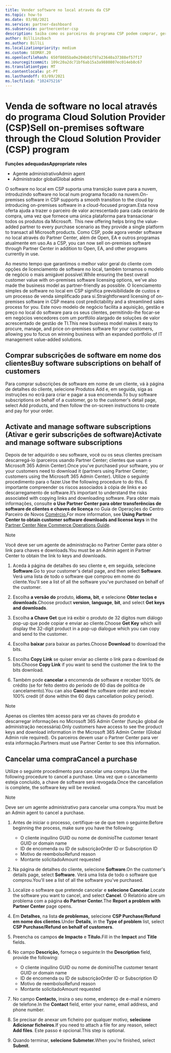 ```yaml
---
title: Vender software no local através da CSP
ms.topic: how-to
ms.date: 03/08/2021
ms.service: partner-dashboard
ms.subservice: partnercenter-csp
description: Saiba como os parceiros do programa CSP podem comprar, gerir, vender e cancelar subscrições de software no local em nome dos clientes no Partner Center.
author: BillLinzbach
ms.author: BillLi
ms.localizationpriority: medium
ms.custom: SEOMAY.20
ms.openlocfilehash: 650f8085ba0e204b01f97a23640a37388ef57f17
ms.sourcegitcommit: 109c20a2dc71bf6ab15a3a9880807ec014eb8c67
ms.translationtype: MT
ms.contentlocale: pt-PT
ms.lasthandoff: 03/09/2021
ms.locfileid: "102475216"
---
```

# <a name="sell-on-premises-software-through-the-cloud-solution-provider-csp-program"></a><span data-ttu-id="6a2d0-103">Venda de software no local através do programa Cloud Solution Provider (CSP)</span><span class="sxs-lookup"><span data-stu-id="6a2d0-103">Sell on-premises software through the Cloud Solution Provider (CSP) program</span></span>

<span data-ttu-id="6a2d0-104">**Funções adequadas**</span><span class="sxs-lookup"><span data-stu-id="6a2d0-104">**Appropriate roles**</span></span>

- <span data-ttu-id="6a2d0-105">Agente administrativo</span><span class="sxs-lookup"><span data-stu-id="6a2d0-105">Admin agent</span></span>
- <span data-ttu-id="6a2d0-106">Administrador global</span><span class="sxs-lookup"><span data-stu-id="6a2d0-106">Global admin</span></span>

<span data-ttu-id="6a2d0-107">O software no local em CSP suporta uma transição suave para a nuvem, introduzindo software no local num programa focado na nuvem.</span><span class="sxs-lookup"><span data-stu-id="6a2d0-107">On-premises software in CSP supports a smooth transition to the cloud by introducing on-premises software in a cloud-focused program.</span></span><span data-ttu-id="6a2d0-108">Esta nova oferta ajuda a trazer o parceiro de valor acrescentado para cada cenário de compra, uma vez que fornece uma única plataforma para transacionar todos os produtos da Microsoft.</span><span class="sxs-lookup"><span data-stu-id="6a2d0-108">  This new offering helps bring the value-added partner to every purchase scenario as they provide a single platform to transact all Microsoft products.</span></span> <span data-ttu-id="6a2d0-109">Como CSP, pode agora vender software no local através do Partner Center, além de Open, EA e outros programas atualmente em uso.</span><span class="sxs-lookup"><span data-stu-id="6a2d0-109">As a CSP, you can now sell on-premises software through Partner Center in addition to Open, EA, and other programs currently in use.</span></span>  
 
<span data-ttu-id="6a2d0-110">Ao mesmo tempo que garantimos o melhor valor geral do cliente com opções de licenciamento de software no local, também tornamos o modelo de negócio o mais amigável possível.</span><span class="sxs-lookup"><span data-stu-id="6a2d0-110">While ensuring the best overall customer value with on-premises software licensing options, we've also made the business model as partner-friendly as possible.</span></span> <span data-ttu-id="6a2d0-111">O licenciamento simples de software no local em CSP significa previsibilidade de custos e um processo de venda simplificado para si.</span><span class="sxs-lookup"><span data-stu-id="6a2d0-111">Straightforward licensing of on-premises software in CSP means cost predictability and a streamlined sales process for you.</span></span> <span data-ttu-id="6a2d0-112">Este novo modelo de negócio facilita a aquisição, gestão e preço no local do software para os seus clientes, permitindo-lhe focar-se em negócios vencedores com um portfólio alargado de soluções de valor acrescentado de gestão de TI.</span><span class="sxs-lookup"><span data-stu-id="6a2d0-112">This new business model makes it easy to procure, manage, and price on-premises software for your customers, allowing you to focus on winning business with an expanded portfolio of IT management value-added solutions.</span></span>

## <a name="buy-software-subscriptions-on-behalf-of-customers"></a><span data-ttu-id="6a2d0-113">Comprar subscrições de software em nome dos clientes</span><span class="sxs-lookup"><span data-stu-id="6a2d0-113">Buy software subscriptions on behalf of customers</span></span>

<span data-ttu-id="6a2d0-114">Para comprar subscrições de software em nome de um cliente, vá à página de detalhes do cliente, selecione Produtos Add e, em seguida, siga as instruções no ecrã para criar e pagar a sua encomenda.</span><span class="sxs-lookup"><span data-stu-id="6a2d0-114">To buy software subscriptions on behalf of a customer, go to the customer's detail page, select Add products, and then follow the on-screen instructions to create and pay for your order.</span></span>

## <a name="activate-and-manage-software-subscriptions"></a><span data-ttu-id="6a2d0-115">Activate and manage software subscriptions (Ativar e gerir subscrições de software)</span><span class="sxs-lookup"><span data-stu-id="6a2d0-115">Activate and manage software subscriptions</span></span>

<span data-ttu-id="6a2d0-116">Depois de ter adquirido o seu software, você ou os seus clientes precisam descarregá-lo (parceiros usando Partner Center; clientes que usam o Microsoft 365 Admin Center).</span><span class="sxs-lookup"><span data-stu-id="6a2d0-116">Once you've purchased your software, you or your customers need to download it (partners using Partner Center; customers using the Microsoft 365 Admin Center).</span></span> <span data-ttu-id="6a2d0-117">Utilize o seguinte procedimento para o fazer.</span><span class="sxs-lookup"><span data-stu-id="6a2d0-117">Use the following procedure to do this.</span></span> <span data-ttu-id="6a2d0-118">É importante compreender os riscos associados à cópia de links e ao descarregamento de software.</span><span class="sxs-lookup"><span data-stu-id="6a2d0-118">It’s important to understand the risks associated with copying links and downloading software.</span></span> <span data-ttu-id="6a2d0-119">Para obter mais informações, consulte **o Use Partner Center para obter transferências de software de clientes e chaves de licença** no Guia de Operações do Centro Parceiro de Novos [Comércio.](https://partner.microsoft.com/resources/detail/partner-center-new-commerce-operations-guide-pdf)</span><span class="sxs-lookup"><span data-stu-id="6a2d0-119">For more information, see **Using Partner Center to obtain customer software downloads and license keys** in the [Partner Center New Commerce Operations Guide](https://partner.microsoft.com/resources/detail/partner-center-new-commerce-operations-guide-pdf).</span></span>

>[!NOTE]
><span data-ttu-id="6a2d0-120">Você deve ser um agente de administração no Partner Center para obter o link para chaves e downloads.</span><span class="sxs-lookup"><span data-stu-id="6a2d0-120">You must be an Admin agent in Partner Center to obtain the link to keys and downloads.</span></span>

1. <span data-ttu-id="6a2d0-121">Aceda à página de detalhes do seu cliente e, em seguida, selecione **Software**.</span><span class="sxs-lookup"><span data-stu-id="6a2d0-121">Go to your customer's detail page, and then select **Software**.</span></span> <span data-ttu-id="6a2d0-122">Verá uma lista de todo o software que comprou em nome do cliente.</span><span class="sxs-lookup"><span data-stu-id="6a2d0-122">You'll see a list of all the software you've purchased on behalf of the customer.</span></span>

2. <span data-ttu-id="6a2d0-123">Escolha **a versão do** produto, **idioma,** **bit**, e selecione **Obter teclas e downloads**.</span><span class="sxs-lookup"><span data-stu-id="6a2d0-123">Choose product **version**, **language**, **bit**, and select **Get keys and downloads**.</span></span> 

3. <span data-ttu-id="6a2d0-124">Escolha **a Chave Get** que irá exibir o produto de 32 dígitos num diálogo pop-up que pode copiar e enviar ao cliente.</span><span class="sxs-lookup"><span data-stu-id="6a2d0-124">Choose **Get Key** which will display the 32-digit product in a pop-up dialogue which you can copy and send to the customer.</span></span> 

4. <span data-ttu-id="6a2d0-125">Escolha **baixar** para baixar as partes.</span><span class="sxs-lookup"><span data-stu-id="6a2d0-125">Choose **Download** to download the bits.</span></span> 

5. <span data-ttu-id="6a2d0-126">Escolha **Copy Link** se quiser enviar ao cliente o link para o download de bits.</span><span class="sxs-lookup"><span data-stu-id="6a2d0-126">Choose **Copy Link** if you want to send the customer the link to the bits download.</span></span> 

6. <span data-ttu-id="6a2d0-127">Também pode **cancelar** a encomenda de software e receber 100% de crédito (se for feito dentro do período de 60 dias de política de cancelamento).</span><span class="sxs-lookup"><span data-stu-id="6a2d0-127">You can also **Cancel** the software order and receive 100% credit (if done within the 60 days cancellation policy period).</span></span>

>[!NOTE]
><span data-ttu-id="6a2d0-128">Apenas os clientes têm acesso para ver as chaves do produto e descarregar informações no Microsoft 365 Admin Center (função global de administração necessária).</span><span class="sxs-lookup"><span data-stu-id="6a2d0-128">Only customers have access to see the product keys and download information in the Microsoft 365 Admin Center (Global Admin role required).</span></span> <span data-ttu-id="6a2d0-129">Os parceiros devem usar o Partner Center para ver esta informação.</span><span class="sxs-lookup"><span data-stu-id="6a2d0-129">Partners must use Partner Center to see this information.</span></span>

## <a name="cancel-a-purchase"></a><span data-ttu-id="6a2d0-130">Cancelar uma compra</span><span class="sxs-lookup"><span data-stu-id="6a2d0-130">Cancel a purchase</span></span>

<span data-ttu-id="6a2d0-131">Utilize o seguinte procedimento para cancelar uma compra.</span><span class="sxs-lookup"><span data-stu-id="6a2d0-131">Use the following procedure to cancel a purchase.</span></span> <span data-ttu-id="6a2d0-132">Uma vez que o cancelamento esteja concluído, a chave de software será revogada.</span><span class="sxs-lookup"><span data-stu-id="6a2d0-132">Once the cancellation is complete, the software key will be revoked.</span></span>

>[!NOTE]
><span data-ttu-id="6a2d0-133">Deve ser um agente administrativo para cancelar uma compra.</span><span class="sxs-lookup"><span data-stu-id="6a2d0-133">You must be an Admin agent to cancel a purchase.</span></span> 

1.  <span data-ttu-id="6a2d0-134">Antes de iniciar o processo, certifique-se de que tem o seguinte:</span><span class="sxs-lookup"><span data-stu-id="6a2d0-134">Before beginning the process, make sure you have the following:</span></span> 
    - <span data-ttu-id="6a2d0-135">O cliente inquilino GUID ou nome de domínio</span><span class="sxs-lookup"><span data-stu-id="6a2d0-135">The customer tenant GUID or domain name</span></span>
    - <span data-ttu-id="6a2d0-136">ID de encomenda ou ID de subscrição</span><span class="sxs-lookup"><span data-stu-id="6a2d0-136">Order ID or Subscription ID</span></span>
    - <span data-ttu-id="6a2d0-137">Motivo de reembolso</span><span class="sxs-lookup"><span data-stu-id="6a2d0-137">Refund reason</span></span>
    - <span data-ttu-id="6a2d0-138">Montante solicitado</span><span class="sxs-lookup"><span data-stu-id="6a2d0-138">Amount requested</span></span>

2.  <span data-ttu-id="6a2d0-139">Na página de detalhes do cliente, selecione **Software**.</span><span class="sxs-lookup"><span data-stu-id="6a2d0-139">On the customer's details page, select **Software**.</span></span> <span data-ttu-id="6a2d0-140">Verá uma lista de todo o software que comprou.</span><span class="sxs-lookup"><span data-stu-id="6a2d0-140">You'll see a list of all the software you've purchased.</span></span> 

3.  <span data-ttu-id="6a2d0-141">Localize o software que pretende cancelar e **selecione Cancelar**.</span><span class="sxs-lookup"><span data-stu-id="6a2d0-141">Locate the software you want to cancel, and select **Cancel**.</span></span> <span data-ttu-id="6a2d0-142">O Relatório abre um problema com a página **do Partner Center.**</span><span class="sxs-lookup"><span data-stu-id="6a2d0-142">The **Report a problem with Partner Center** page opens.</span></span> 

4.  <span data-ttu-id="6a2d0-143">Em **Detalhes**, na lista **de problemas,** selecione **CSP Purchase/Refund em nome dos clientes**.</span><span class="sxs-lookup"><span data-stu-id="6a2d0-143">Under **Details**, in the **Type of problem** list, select **CSP Purchase/Refund on behalf of customers**.</span></span>

5.  <span data-ttu-id="6a2d0-144">Preencha os campos **de Impacto** e **Título.**</span><span class="sxs-lookup"><span data-stu-id="6a2d0-144">Fill in the **Impact** and **Title** fields.</span></span> 

6.  <span data-ttu-id="6a2d0-145">No campo **Descrição,** forneça o seguinte:</span><span class="sxs-lookup"><span data-stu-id="6a2d0-145">In the **Description** field, provide the following:</span></span> 
    -   <span data-ttu-id="6a2d0-146">O cliente inquilino GUID ou nome de domínio</span><span class="sxs-lookup"><span data-stu-id="6a2d0-146">The customer tenant GUID or domain name</span></span>
    -   <span data-ttu-id="6a2d0-147">ID de encomenda ou ID de subscrição</span><span class="sxs-lookup"><span data-stu-id="6a2d0-147">Order ID or Subscription ID</span></span>
    -   <span data-ttu-id="6a2d0-148">Motivo de reembolso</span><span class="sxs-lookup"><span data-stu-id="6a2d0-148">Refund reason</span></span>
    -   <span data-ttu-id="6a2d0-149">Montante solicitado</span><span class="sxs-lookup"><span data-stu-id="6a2d0-149">Amount requested</span></span>

7.  <span data-ttu-id="6a2d0-150">No campo **Contacto,** insira o seu nome, endereço de e-mail e número de telefone.</span><span class="sxs-lookup"><span data-stu-id="6a2d0-150">In the **Contact** field, enter your name, email address, and phone number.</span></span> 

8.  <span data-ttu-id="6a2d0-151">Se precisar de anexar um ficheiro por qualquer motivo, **selecione Adicionar ficheiros**.</span><span class="sxs-lookup"><span data-stu-id="6a2d0-151">If you need to attach a file for any reason, select **Add files**.</span></span> <span data-ttu-id="6a2d0-152">Este passo é opcional.</span><span class="sxs-lookup"><span data-stu-id="6a2d0-152">This step is optional.</span></span> 

9.  <span data-ttu-id="6a2d0-153">Quando terminar, **selecione Submeter.**</span><span class="sxs-lookup"><span data-stu-id="6a2d0-153">When you're finished, select **Submit**.</span></span>